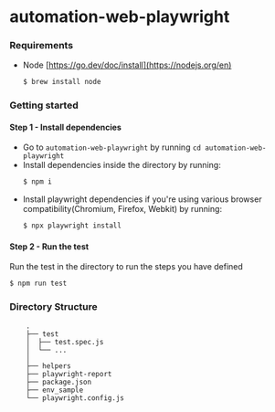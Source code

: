 # automation-web-playwright

### Requirements
- Node [https://go.dev/doc/install](https://nodejs.org/en)
  ```sh
  $ brew install node
  ```

### Getting started
#### Step 1 - Install dependencies
- Go to `automation-web-playwright` by running `cd automation-web-playwright`
- Install dependencies inside the directory by running:
  ```sh
  $ npm i
  ```
- Install playwright dependencies if you're using various browser compatibility(Chromium, Firefox, Webkit) by running:
  ```sh
  $ npx playwright install
  ```

#### Step 2 - Run the test
Run the test in the directory to run the steps you have defined
```sh
$ npm run test
```

### Directory Structure
        .
        ├── test 
        │  ├── test.spec.js
        │  └── ...
        │
        ├── helpers
        ├── playwright-report
        ├── package.json
        ├── env_sample
        └── playwright.config.js
